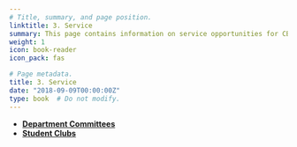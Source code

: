 ```yaml
---
# Title, summary, and page position.
linktitle: 3. Service
summary: This page contains information on service opportunities for CBA faculty
weight: 1
icon: book-reader
icon_pack: fas

# Page metadata.
title: 3. Service
date: "2018-09-09T00:00:00Z"
type: book  # Do not modify.
---
```



* [**Department Committees**](https://cbalink.netlify.app/docs/chapter3/committees/)
* [**Student Clubs**](https://cbalink.netlify.app/docs/chapter3/clubs/)

